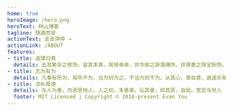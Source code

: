 ```yaml
---
home: true
heroImage: /hero.png
heroText: 林山博客
tagline: 随遇而安
actionText: 走走停停 →
actionLink: /ABOUT
features:
- title: 返璞归真
  details: 去其繁杂之修饰，留其本真，简简单单，非华丽之辞藻掩饰，非厚重之珠宝粉饰。真既是真，素则是素
- title: 无为有为
  details: 凡事有所为，有所不为，当为则为之，不当为则不为。从其心，尊自意，逍遥乐哉。
- title: 淳朴厚德
  details: 与人为善，勿恶思他人，人之初，本善美。弘其善，抑其恶，自始。宽宏与世人
  footer: MIT Licensed | Copyright © 2018-present Evan You
---
```


